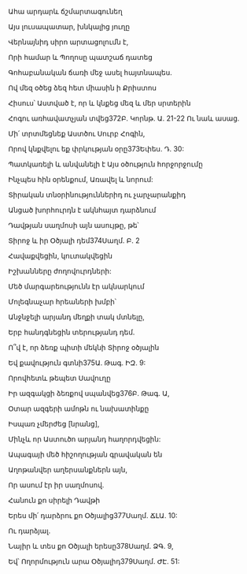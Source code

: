 Ահա արդարև ճշմարտագունեղ

Այս լուսապատար, խնկալից յուղը

Վերնայնիդ սիրո արտացոլումն է,

Որի համար և Պողոսը պատշաճ դատեց

Գոհաբանական ճառի մեջ ասել հայտնապես.

Ով մեզ օծեց ձեզ հետ միասին ի Քրիստոս

Հիսուս՝ Աստված է, որ և կնքեց մեզ և մեր սրտերին

Հոգու առհավատչյան տվեց372Բ. Կորնթ. Ա. 21-22 Ու նաև ասաց.

Մի՛ տրտմեցնեք Աստծու Սուրբ Հոգին,

Որով կնքվելու եք փրկության օրը373Եփես. Դ. 30:

Պատկառելի և անվանելի է Այս օծություն հորջորջումը

Ինչպես հին օրենքում, Առավել և նորում:

Տիրական տնօրինություններիդ ու չարչարանքիդ

Անցած խորհուրդն է ակնհայտ դարձնում

Դավթյան սաղմոսի այն ասույթը, թե՝

Տիրոջ և իր Օծյալի դեմ374Սաղմ. Բ. 2

Հավաքվեցին, կուտակվեցին

Իշխանները ժողովուրդների:

Մեծ մարգարեությունն էր ակնարկում

Մոլեգնաչար հրեաների խմբի՝

Անջնջելի արյանդ մեղքի տակ մտնելը,

Երբ հանդգնեցին տերությանդ դեմ.

Ո՞վ է, որ ձեռք պիտի մեկնի Տիրոջ օծյալին

Եվ քավություն գտնի375Ա. Թագ. ԻԶ. 9:

Որովհետև թեպետ Սավուղը

Իր ազգակցի ձեռքով սպանվեց376Բ. Թագ. Ա,

Օտար ազգերի ամոթն ու նախատինքը

Իսպառ չմերժեց [նրանց],

Մինչև որ Աստուծո արյանդ հաղորդվեցին:

Ապագայի մեծ հիշողության գրավական են

Աղոթանվեր աղերսանքներն այն,

Որ ասում էր իր սաղմոսով.

Հանուն քո սիրելի Դավթի

Երես մի՛ դարձրու քո Օծյալից377Սաղմ. ՃԼԱ. 10:

Ու դարձյալ.

Նայիր և տես քո Օծյալի երեսը378Սաղմ. ՁԳ. 9,

Եվ՝ Ողորմություն արա Օծյալիդ379Սաղմ. ԺԷ. 51: